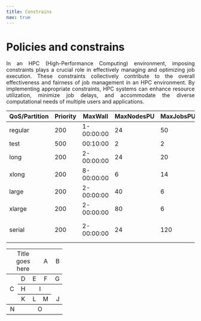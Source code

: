 ```yaml
---
title: Constrains
nav: true
---
```


# Policies and constrains

<div align="justify">
In an HPC (High-Performance Computing) environment, imposing constraints plays a crucial role in effectively managing and optimizing job execution. These constraints collectively contribute to the overall effectiveness and fairness of job management in an HPC environment. By implementing appropriate constraints, HPC systems can enhance resource utilization, minimize job delays, and accommodate the diverse computational needs of multiple users and applications.</div>


| QoS/Partition | Priority | MaxWall      | MaxNodesPU | MaxJobsPU   | MaxSubmitPU | MaxTRES                    |
|---------------|----------|--------------|------------|-------------|-------------|----------------------------|
| regular       | 200      |  1-00:00:00  | 24         |  50         |             |                            |
| test          | 500      |    00:10:00  |  2         |   2         | 2           |                            |
| long          | 200      |  2-00:00:00  | 24         |  20         |             |                            |  
| xlong         | 200      |  8-00:00:00  |  6         |  14         |             |                            |
| large         | 200      |  2-00:00:00  | 40         |   6         |             |                            |
| xlarge        | 200      |  2-00:00:00  | 80         |   6         |             |                            |
| serial        | 200      |  2-00:00:00  | 24         | 120         |             | cpu=1<br/>gpu=1<br/>node=1 |

<table style="text-align: center; border-collapse: collapse;">
  <colgroup>
    <col style="width: 30px">
    <col style="width: 30px">
    <col style="width: 30px">
    <col style="width: 30px">
    <col style="width: 30px">
  </colgroup>
  <tr>
    <td colspan="3" style="border-bottom: 1px solid black;">Title goes here</td>
    <td style="border-bottom: 1px solid black;">A</td>
    <td style="text-align: right; border-bottom: 1px solid black;">B</td>
  </tr>
  <tr>
    <td rowspan="3" style="border-bottom: 1px solid black;">C</td>
    <td style="border-bottom: 1px solid black;">D</td>
    <td style="border-bottom: 1px solid black;">E</td>
    <td style="border-bottom: 1px solid black;">F</td>
    <td style="text-align: right; border-bottom: 1px solid black;">G</td>
  </tr>
  <tr>
    <td style="border-bottom: 1px solid black;">H</td>
    <td colspan="2" style="border-bottom: 1px solid black;">I</td>
    <td rowspan="2" style="text-align: right; vertical-align: bottom; border-bottom: 1px solid black;">J</td>
  </tr>
  <tr>
    <td style="border-bottom: 1px solid black;">K</td>
    <td style="border-bottom: 1px solid black;">L</td>
    <td style="border-bottom: 1px solid black;">M</td>
  </tr>
  <tr>
    <td style="text-align: right; border-bottom: 1px solid black;">N</td>
    <td colspan="4" style="border-bottom: 1px solid black;">O</td>
  </tr>
</table>

